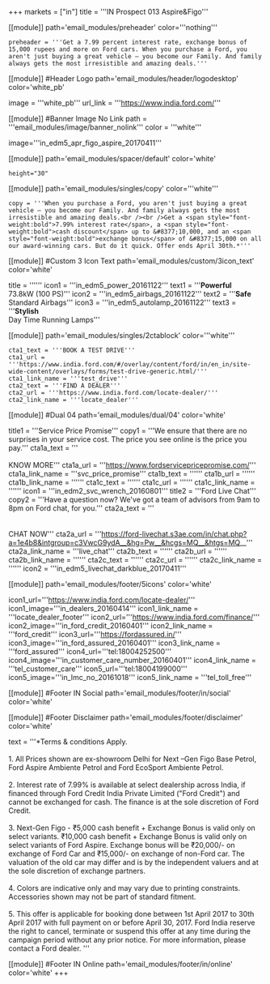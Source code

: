 +++
markets = ["in"]
title = '''IN Prospect 013 Aspire&Figo'''

[[module]]
path='email_modules/preheader'
color='''nothing'''

	preheader = '''Get a 7.99 percent interest rate, exchange bonus of 15,000 rupees and more on Ford cars. When you purchase a Ford, you aren't just buying a great vehicle – you become our Family. And family always gets the most irresistible and amazing deals.'''

[[module]] #Header Logo
path='email_modules/header/logodesktop'
color='white_pb'

  image = '''white_pb'''
  url_link = '''https://www.india.ford.com/'''

[[module]] #Banner Image No Link
path = '''email_modules/image/banner_nolink'''
color = '''white'''

  image='''in_edm5_apr_figo_aspire_20170411'''

[[module]]
path='email_modules/spacer/default'
color='white'

	height="30"

[[module]]
path='email_modules/singles/copy'
color='''white'''
	
	copy = '''When you purchase a Ford, you aren't just buying a great vehicle – you become our Family. And family always gets the most irresistible and amazing deals.<br /><br />Get a <span style="font-weight:bold">7.99% interest rate</span>, a <span style="font-weight:bold">cash discount</span> up to &#8377;10,000, and an <span style="font-weight:bold">exchange bonus</span> of &#8377;15,000 on all our award-winning cars. But do it quick. Offer ends April 30th.*'''

[[module]] #Custom 3 Icon Text
path='email_modules/custom/3icon_text'
color='white'

  title = ''''''
  icon1 = '''in_edm5_power_20161122'''
  text1 = '''<span style="font-weight:bold">Powerful</span><br />73.8kW (100 PS)'''
  icon2 = '''in_edm5_airbags_20161122'''
  text2 = '''<span style="font-weight:bold">Safe</span><br />Standard Airbags'''
  icon3 = '''in_edm5_autolamp_20161122'''
  text3 = '''<span style="font-weight:bold">Stylish</span><br />Day Time Running Lamps'''

[[module]]
path='email_modules/singles/2ctablock'
color='''white'''
	
	cta1_text = '''BOOK A TEST DRIVE'''
	cta1_url = '''https://www.india.ford.com/#/overlay/content/ford/in/en_in/site-wide-content/overlays/forms/test-drive-generic.html/'''
	cta1_link_name = '''test_drive'''
    cta2_text = '''FIND A DEALER'''
	cta2_url = '''https://www.india.ford.com/locate-dealer/'''
	cta2_link_name = '''locate_dealer'''

[[module]] #Dual 04
path='email_modules/dual/04'
color='white'

  title1 = '''Service Price Promise'''
  copy1 = '''We ensure that there are no surprises in your service cost. The price you see online is the price you pay.'''
  cta1a_text = '''<br /><br />KNOW MORE'''
  cta1a_url = '''https://www.fordservicepricepromise.com/'''
  cta1a_link_name = '''svc_price_promise'''
  cta1b_text = ''''''
  cta1b_url = ''''''
  cta1b_link_name = ''''''
  cta1c_text = ''''''
  cta1c_url = ''''''
  cta1c_link_name = ''''''
  icon1 = '''in_edm2_svc_wrench_20160801'''
  title2 = '''Ford Live Chat'''
  copy2 = '''Have a question now? We've got a team of advisors from 9am to 8pm on Ford chat, for you.'''
  cta2a_text = '''<br /><br /><br />CHAT NOW'''
  cta2a_url = '''https://ford-livechat.s3ae.com/in/chat.php?a=1e4b8&intgroup=c3VwcG9ydA__&hg=Pw__&hcgs=MQ__&htgs=MQ__'''
  cta2a_link_name = '''live_chat'''
  cta2b_text = ''''''
  cta2b_url = ''''''
  cta2b_link_name = ''''''
  cta2c_text = ''''''
  cta2c_url = ''''''
  cta2c_link_name = ''''''
  icon2 = '''in_edm5_livechat_darkblue_20170411'''

[[module]]
path='email_modules/footer/5icons'
color='white'

  icon1_url='''https://www.india.ford.com/locate-dealer/'''
  icon1_image='''in_dealers_20160414'''
  icon1_link_name = '''locate_dealer_footer'''
  icon2_url='''https://www.india.ford.com/finance/'''
  icon2_image='''in_ford_credit_20160401'''
  icon2_link_name = '''ford_credit'''
  icon3_url='''https://fordassured.in/'''
  icon3_image='''in_ford_assured_20160401'''
  icon3_link_name = '''ford_assured'''
  icon4_url='''tel:18004252500'''
  icon4_image='''in_customer_care_number_20160401'''
  icon4_link_name = '''tel_customer_care'''
  icon5_url='''tel:18004199000'''
  icon5_image='''in_lmc_no_20161018'''
  icon5_link_name = '''tel_toll_free'''
    
[[module]] #Footer IN Social
path='email_modules/footer/in/social'
color='white'

[[module]] #Footer Disclaimer
path='email_modules/footer/disclaimer'
color='white'

  text = '''*Terms & conditions Apply. <br /><br />1. All Prices shown are ex-showroom Delhi for Next –Gen Figo Base Petrol, Ford Aspire Ambiente Petrol and Ford EcoSport Ambiente Petrol. <br /><br />2. Interest rate of 7.99% is available at select dealership across India, if financed through Ford Credit India Private Limited ("Ford Credit") and cannot be exchanged for cash. The finance is at the sole discretion of Ford Credit.<br /><br />3. Next-Gen Figo - &#8377;5,000 cash benefit + Exchange Bonus is valid only on select variants. &#8377;10,000 cash benefit + Exchange Bonus is valid only on select variants of Ford Aspire. Exchange bonus will be &#8377;20,000/- on exchange of Ford Car and &#8377;15,000/- on exchange of non-Ford car. The valuation of the old car may differ and is by the independent valuers and at the sole discretion of exchange partners. <br /><br />4. Colors are indicative only and may vary due to printing constraints. Accessories shown may not be part of standard fitment. <br /><br />5. This offer is applicable for booking done between 1st April 2017 to 30th April 2017 with full payment on or before April 30, 2017. Ford India reserve the right to cancel, terminate or suspend this offer at any time during the campaign period without any prior notice. For more information, please contact a Ford dealer. '''
  
[[module]] #Footer IN Online
path='email_modules/footer/in/online'
color='white'
+++
